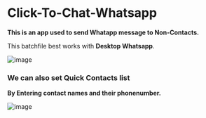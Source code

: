 # Click-To-Chat-Whatsapp
**This is an app used to send Whatapp message to Non-Contacts.**

This batchfile best works with **Desktop Whatsapp**.

![image](https://user-images.githubusercontent.com/49812701/83987749-f45d5a00-a95e-11ea-903d-eeea5d588dcb.png)

### We can also set Quick Contacts list

**By Entering contact names and their phonenumber.**

![image](https://user-images.githubusercontent.com/49812701/83987620-80bb4d00-a95e-11ea-839b-32420bcf90db.png)
